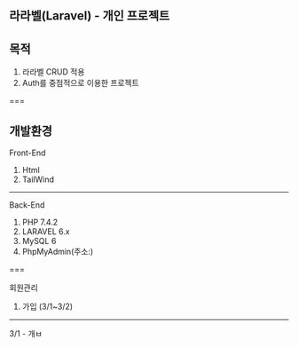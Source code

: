 라라벨(Laravel) - 개인 프로젝트 
---

목적 
---
1. 라라벨 CRUD 적용 
2. Auth를 중점적으로 이용한 프로젝트 

===

개발환경 
---
Front-End
1. Html
2. TailWind 
---
Back-End
1. PHP 7.4.2
2. LARAVEL 6.x
3. MySQL 6 
4. PhpMyAdmin(주소:)

===

회원관리

1. 가입 (3/1~3/2)
---
3/1 - 개ㅂ

